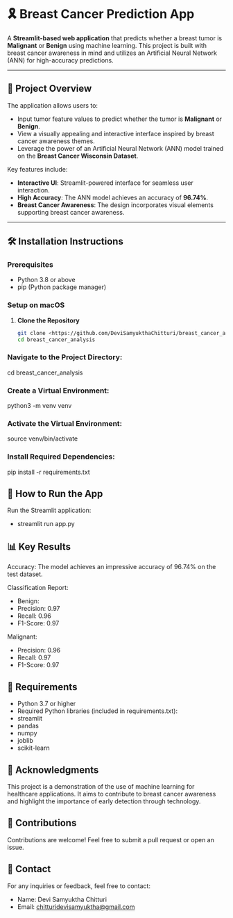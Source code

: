 # 🎗️ Breast Cancer Prediction App

A **Streamlit-based web application** that predicts whether a breast tumor is **Malignant** or **Benign** using machine learning. This project is built with breast cancer awareness in mind and utilizes an Artificial Neural Network (ANN) for high-accuracy predictions.

---

## 📝 Project Overview

The application allows users to:
- Input tumor feature values to predict whether the tumor is **Malignant** or **Benign**.
- View a visually appealing and interactive interface inspired by breast cancer awareness themes.
- Leverage the power of an Artificial Neural Network (ANN) model trained on the **Breast Cancer Wisconsin Dataset**.

Key features include:
- **Interactive UI**: Streamlit-powered interface for seamless user interaction.
- **High Accuracy**: The ANN model achieves an accuracy of **96.74%**.
- **Breast Cancer Awareness**: The design incorporates visual elements supporting breast cancer awareness.

---

## 🛠️ Installation Instructions

### **Prerequisites**
- Python 3.8 or above
- pip (Python package manager)

### **Setup on macOS**

1. **Clone the Repository**
   ```bash
   git clone <https://github.com/DeviSamyukthaChitturi/breast_cancer_analysis>
   cd breast_cancer_analysis

### Navigate to the Project Directory:
cd breast_cancer_analysis

### Create a Virtual Environment:
python3 -m venv venv

### Activate the Virtual Environment:
source venv/bin/activate

### Install Required Dependencies:
pip install -r requirements.txt

## 🚀 How to Run the App
Run the Streamlit application:
- streamlit run app.py

## 📊 Key Results

Accuracy: The model achieves an impressive accuracy of 96.74% on the test dataset.

Classification Report:
- Benign:
- Precision: 0.97
- Recall: 0.96
- F1-Score: 0.97

Malignant:
- Precision: 0.96
- Recall: 0.97
- F1-Score: 0.97

## 📝 Requirements

- Python 3.7 or higher
- Required Python libraries (included in requirements.txt):
- streamlit
- pandas
- numpy
- joblib
- scikit-learn

## 📜 Acknowledgments

This project is a demonstration of the use of machine learning for healthcare applications. It aims to contribute to breast cancer awareness and highlight the importance of early detection through technology.

## 🤝 Contributions

Contributions are welcome! Feel free to submit a pull request or open an issue.

## 📧 Contact

For any inquiries or feedback, feel free to contact:

- Name: Devi Samyuktha Chitturi
- Email: chitturidevisamyuktha@gmail.com